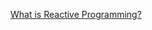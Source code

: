 [What is Reactive Programming?](https://blog.redelastic.com/what-is-reactive-programming-bc9fa7f4a7fc)




<!--stackedit_data:
eyJoaXN0b3J5IjpbLTc5NDQxMjMyXX0=
-->